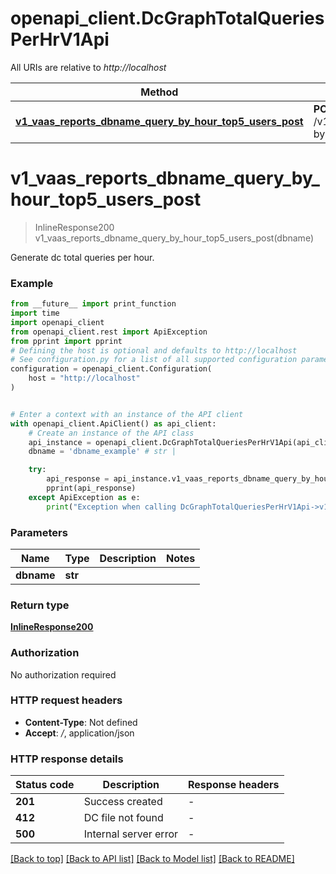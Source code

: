 # openapi_client.DcGraphTotalQueriesPerHrV1Api

All URIs are relative to *http://localhost*

Method | HTTP request | Description
------------- | ------------- | -------------
[**v1_vaas_reports_dbname_query_by_hour_top5_users_post**](DcGraphTotalQueriesPerHrV1Api.md#v1_vaas_reports_dbname_query_by_hour_top5_users_post) | **POST** /v1/vaas/reports/{dbname}/query-by-hour-top-5-users | 


# **v1_vaas_reports_dbname_query_by_hour_top5_users_post**
> InlineResponse200 v1_vaas_reports_dbname_query_by_hour_top5_users_post(dbname)



Generate dc total queries per hour.

### Example

```python
from __future__ import print_function
import time
import openapi_client
from openapi_client.rest import ApiException
from pprint import pprint
# Defining the host is optional and defaults to http://localhost
# See configuration.py for a list of all supported configuration parameters.
configuration = openapi_client.Configuration(
    host = "http://localhost"
)


# Enter a context with an instance of the API client
with openapi_client.ApiClient() as api_client:
    # Create an instance of the API class
    api_instance = openapi_client.DcGraphTotalQueriesPerHrV1Api(api_client)
    dbname = 'dbname_example' # str | 

    try:
        api_response = api_instance.v1_vaas_reports_dbname_query_by_hour_top5_users_post(dbname)
        pprint(api_response)
    except ApiException as e:
        print("Exception when calling DcGraphTotalQueriesPerHrV1Api->v1_vaas_reports_dbname_query_by_hour_top5_users_post: %s\n" % e)
```

### Parameters

Name | Type | Description  | Notes
------------- | ------------- | ------------- | -------------
 **dbname** | **str**|  | 

### Return type

[**InlineResponse200**](InlineResponse200.md)

### Authorization

No authorization required

### HTTP request headers

 - **Content-Type**: Not defined
 - **Accept**: */*, application/json

### HTTP response details
| Status code | Description | Response headers |
|-------------|-------------|------------------|
**201** | Success created |  -  |
**412** | DC file not found |  -  |
**500** | Internal server error |  -  |

[[Back to top]](#) [[Back to API list]](../README.md#documentation-for-api-endpoints) [[Back to Model list]](../README.md#documentation-for-models) [[Back to README]](../README.md)

